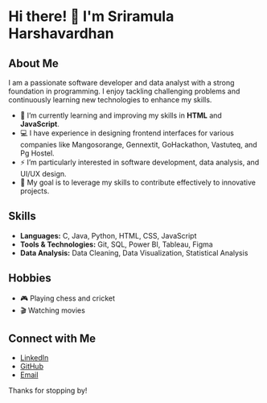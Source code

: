 # Hi there! 👋 I'm Sriramula Harshavardhan

## About Me
I am a passionate software developer and data analyst with a strong foundation in programming. I enjoy tackling challenging problems and continuously learning new technologies to enhance my skills.

- 🌱 I’m currently learning and improving my skills in **HTML** and **JavaScript**.
- 💻 I have experience in designing frontend interfaces for various companies like Mangosorange, Gennextit, GoHackathon, Vastuteq, and Pg Hostel.
- ⚡ I’m particularly interested in software development, data analysis, and UI/UX design.
- 🎯 My goal is to leverage my skills to contribute effectively to innovative projects.

## Skills
- **Languages:** C, Java, Python, HTML, CSS, JavaScript
- **Tools & Technologies:** Git, SQL, Power BI, Tableau, Figma
- **Data Analysis:** Data Cleaning, Data Visualization, Statistical Analysis

## Hobbies
- 🎮 Playing chess and cricket
- 🎬 Watching movies

## Connect with Me
- [LinkedIn](https://www.linkedin.com/in/harsha-varma-sriramula)
- [GitHub](https://github.com/Harshavarma66)
- [Email](mailto:sriramulaharshavarma66@gmail.com)

Thanks for stopping by!